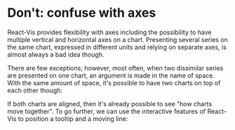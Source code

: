 # Don't: confuse with axes

React-Vis provides flexibility with axes including the possibility to have multiple vertical and horizontal axes on a chart. 
Presenting several series on the same chart, expressed in different units and relying on separate axes, is almost always a bad idea though.

<!-- INJECT:"DontDualAxes" -->

There are few exceptions; however, most often, when two dissimilar series are presented on one chart, an argument is made in the name of space. 
With the same amount of space, it's possible to have two charts on top of each other though:

<!-- INJECT:"DoTwoCharts" -->

If both charts are aligned, then it's already possible to see "how charts move together". To go further, we can use the interactive features of React-Vis to position a tooltip and a moving line:

<!-- INJECT:"TwoCharts" -->
